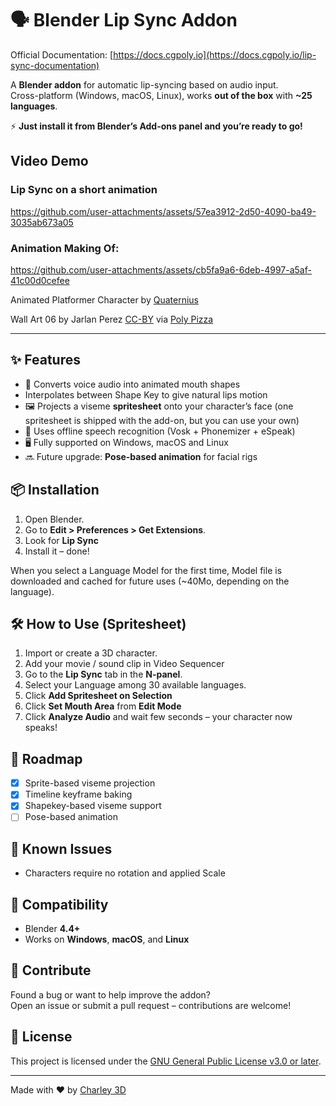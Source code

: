 # 🗣️ Blender Lip Sync Addon

Official Documentation: [https://docs.cgpoly.io](https://docs.cgpoly.io/lip-sync-documentation)

A **Blender addon** for automatic lip-syncing based on audio input.  
Cross-platform (Windows, macOS, Linux), works **out of the box** with **~25 languages**.

⚡ **Just install it from Blender’s Add-ons panel and you’re ready to go!**
## Video Demo
### Lip Sync on a short animation
https://github.com/user-attachments/assets/57ea3912-2d50-4090-ba49-3035ab673a05
### Animation Making Of:
https://github.com/user-attachments/assets/cb5fa9a6-6deb-4997-a5af-41c00d0cefee

Animated Platformer Character by [Quaternius](https://poly.pizza/m/kKtL4zvS3n)

Wall Art 06 by Jarlan Perez [CC-BY](https://creativecommons.org/licenses/by/3.0/) via [Poly Pizza](https://poly.pizza/m/1U5roiXQZAM)

---

## ✨ Features

- 🎤 Converts voice audio into animated mouth shapes
- Interpolates between Shape Key to give natural lips motion
- 🖼️ Projects a viseme **spritesheet** onto your character’s face (one spritesheet is shipped with the add-on, but you can use your own)
- 🧠 Uses offline speech recognition (Vosk + Phonemizer + eSpeak)
- 🖥️ Fully supported on Windows, macOS and Linux
- 🔜 Future upgrade: **Pose-based animation** for facial rigs

## 📦 Installation

1. Open Blender.
2. Go to **Edit > Preferences > Get Extensions**.
3. Look for **Lip Sync**
4. Install it – done!

When you select a Language Model for the first time, Model file is downloaded and cached for future uses  (~40Mo, depending on the language).

## 🛠️ How to Use (Spritesheet)

1. Import or create a 3D character.
2. Add your movie / sound clip in Video Sequencer
3. Go to the **Lip Sync** tab in the **N-panel**.
4. Select your Language among 30 available languages.
5. Click **Add Spritesheet on Selection** 
6. Click **Set Mouth Area** from **Edit Mode**
7. Click **Analyze Audio** and wait few seconds – your character now speaks!

## 🚧 Roadmap

- [x] Sprite-based viseme projection
- [x] Timeline keyframe baking
- [x] Shapekey-based viseme support
- [ ] Pose-based animation

## 🐞 Known Issues

- Characters require no rotation and applied Scale

## 🧩 Compatibility

- Blender **4.4+**
- Works on **Windows**, **macOS**, and **Linux**

## 🤝 Contribute

Found a bug or want to help improve the addon?  
Open an issue or submit a pull request – contributions are welcome!

## 📜 License

This project is licensed under the [GNU General Public License v3.0 or later](https://spdx.org/licenses/GPL-3.0-or-later.html).

---

Made with ❤️ by [Charley 3D](https://github.com/charley3d)
